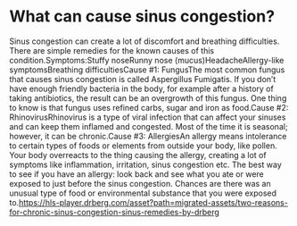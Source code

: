 # What can cause sinus congestion?

Sinus congestion can create a lot of discomfort and breathing difficulties. There are simple remedies for the known causes of this condition.Symptoms:Stuffy noseRunny nose (mucus)HeadacheAllergy-like symptomsBreathing difficultiesCause #1: FungusThe most common fungus that causes sinus congestion is called Aspergillus Fumigatis. If you don’t have enough friendly bacteria in the body, for example after a history of taking antibiotics, the result can be an overgrowth of this fungus. One thing to know is that fungus uses refined carbs, sugar and iron as food.Cause #2: RhinovirusRhinovirus is a type of viral infection that can affect your sinuses and can keep them inflamed and congested. Most of the time it is seasonal; however, it can be chronic.Cause #3: AllergiesAn allergy means intolerance to certain types of foods or elements from outside your body, like pollen. Your body overreacts to the thing causing the allergy, creating a lot of symptoms like inflammation, irritation, sinus congestion etc. The best way to see if you have an allergy: look back and see what you ate or were exposed to just before the sinus congestion. Chances are there was an unusual type of food or environmental substance that you were exposed to.https://hls-player.drberg.com/asset?path=migrated-assets/two-reasons-for-chronic-sinus-congestion-sinus-remedies-by-drberg